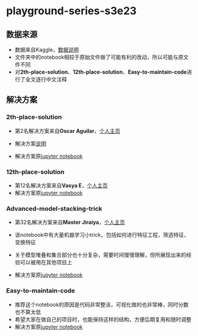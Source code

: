# playground-series-s3e23

## 数据来源

- 数据来自Kaggle，[数据说明](https://www.kaggle.com/competitions/playground-series-s3e23/data)
- 文件夹中的notebook相较于原始文件做了可能有利的改动，所以可能与原文件不同
- 对**2th-place-solution**、**12th-place-solution**、**Easy-to-maintain-code**进行了全文逐行中文注释

## 解决方案

### 2th-place-solution

- 第2名解决方案来自**Oscar Aguilar**，[个人主页](https://www.kaggle.com/oscarm524)

- 解决方案[说明](https://www.kaggle.com/competitions/playground-series-s3e23/discussion/450315)
- 解决方案原[jupyter notebook](https://www.kaggle.com/code/oscarm524/ps-s3-ep23-eda-modeling-submission)

### 12th-place-solution

- 第12名解决方案来自**Vasya E**，[个人主页](https://www.kaggle.com/vasiliie)
- 解决方案原[jupyter notebook](https://www.kaggle.com/code/vasiliie/ps3e23-top-1-well-structured-stacking-ensemble)

### Advanced-model-stacking-trick

- 第32名解决方案来自**Master Jiraiya**，[个人主页](https://www.kaggle.com/arunklenin)
- 该notebook中有大量机器学习小trick，包括如何进行特征工程，筛选特征，变换特征
- 关于模型堆叠和集合部分也十分复杂，需要时间慢慢理解，但所展现出来的经验可以被用在其他项目上

- 解决方案原[jupyter notebook](https://www.kaggle.com/code/arunklenin/ps3e23-eda-feature-engineering-ensemble)

### Easy-to-maintain-code

- 推荐这个notebook的原因是代码非常整洁，可视化做的也非常棒，同时分数也不算太低
- 希望大家在做自己的项目时，也能保持这样的结构，方便后期复用和随时调整
- 解决方案原[jupyter notebook](https://www.kaggle.com/code/ravi20076/playgrounds3e23-eda-baseline)